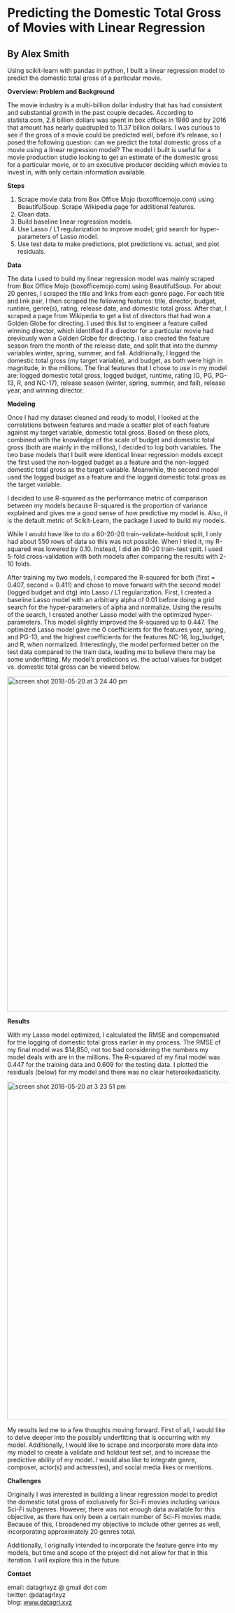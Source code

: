 # Predicting the Domestic Total Gross of Movies with Linear Regression  
## By Alex Smith  
  
Using scikit-learn with pandas in python, I built a linear regression model to predict the domestic total gross of a particular movie.  
  
**Overview: Problem and Background**  
  
The movie industry is a multi-billion dollar industry that has had consistent and substantial growth in the past couple decades. According to statista.com, 2.8 billion dollars was spent in box offices in 1980 and by 2016 that amount has nearly quadrupled to 11.37 billion dollars. I was curious to see if the gross of a movie could be predicted well, before it’s release, so I posed the following question: can we predict the total domestic gross of a movie using a linear regression model? The model I built is useful for a movie production studio looking to get an estimate of the domestic gross for a particular movie, or to an executive producer deciding which movies to invest in, with only certain information available.
  
**Steps**  
  
1. Scrape movie data from Box Office Mojo (boxofficemojo.com) using BeautifulSoup. Scrape Wikipedia page for additional features.  
2. Clean data.  
3. Build baseline linear regression models.  
4. Use Lasso / L1 regularization to improve model; grid search for hyper-parameters of Lasso model.  
5. Use test data to make predictions, plot predictions vs. actual, and plot residuals.  
  
**Data**  
  
The data I used to build my linear regression model was mainly scraped from Box Office Mojo (boxofficemojo.com) using BeautifulSoup. For about 20 genres, I scraped the title and links from each genre page. For each title and link pair, I then scraped the following features: title, director, budget, runtime, genre(s), rating, release date, and domestic total gross. After that, I scraped a page from Wikipedia to get a list of directors that had won a Golden Globe for directing. I used this list to engineer a feature called winning director, which identified if a director for a particular movie had previously won a Golden Globe for directing. I also created the feature season from the month of the release date, and split that into the dummy variables winter, spring, summer, and fall. Additionally, I logged the domestic total gross (my target variable), and budget, as both were high in magnitude, in the millions. The final features that I chose to use in my model are: logged domestic total gross, logged budget, runtime, rating (G, PG, PG-13, R, and NC-17), release season (winter, spring, summer, and fall), release year, and winning director.
  
**Modeling**  
  
Once I had my dataset cleaned and ready to model, I looked at the correlations between features and made a scatter plot of each feature against my target variable, domestic total gross. Based on these plots, combined with the knowledge of the scale of budget and domestic total gross (both are mainly in the millions), I decided to log both variables. The two base models that I built were identical linear regression models except the first used the non-logged budget as a feature and the non-logged domestic total gross as the target variable. Meanwhile, the second model used the logged budget as a feature and the logged domestic total gross as the target variable.
  
I decided to use R-squared as the performance metric of comparison between my models because R-squared is the proportion of variance explained and gives me a good sense of how predictive my model is. Also, it is the default metric of Scikit-Learn, the package I used to build my models.
  
While I would have like to do a 60-20-20 train-validate-holdout split, I only had about 550 rows of data so this was not possible. When I tried it, my R-squared was lowered by 0.10. Instead, I did an 80-20 train-test split. I used 5-fold cross-validation with both models after comparing the results with 2-10 folds.
  
After training my two models, I compared the R-squared for both (first = 0.407, second = 0.411) and chose to move forward with the second model (logged budget and dtg) into Lasso / L1 regularization. First, I created a baseline Lasso model with an arbitrary alpha of 0.01 before doing a grid search for the hyper-parameters of alpha and normalize. Using the results of the search, I created another Lasso model with the optimized hyper-parameters. This model slightly improved the R-squared up to 0.447. The optimized Lasso model gave me 0 coefficients for the features year, spring, and PG-13, and the highest coefficients for the features NC-16, log_budget, and R, when normalized. Interestingly, the model performed better on the test data compared to the train data, leading me to believe there may be some underfitting. My model’s predictions vs. the actual values for budget vs. domestic total gross can be viewed below.

<img width="764" alt="screen shot 2018-05-20 at 3 24 40 pm" src="https://user-images.githubusercontent.com/34464435/40284300-06d9070e-5c42-11e8-9d13-347b7be98050.png">

**Results**  
  
With my Lasso model optimized, I calculated the RMSE and compensated for the logging of domestic total gross earlier in my process. The RMSE of my final model was $14,850, not too bad considering the numbers my model deals with are in the millions. The R-squared of my final model was 0.447 for the training data and 0.609 for the testing data. I plotted the residuals (below) for my model and there was no clear heteroskedasticity.

<img width="772" alt="screen shot 2018-05-20 at 3 23 51 pm" src="https://user-images.githubusercontent.com/34464435/40284305-11215090-5c42-11e8-859b-89eba9a7509b.png">

My results led me to a few thoughts moving forward. First of all, I would like to delve deeper into the possibly underfitting that is occurring with my model. Additionally, I would like to scrape and incorporate more data into my model to create a validate and holdout test set, and to increase the predictive ability of my model. I would also like to integrate genre, composer, actor(s) and actress(es), and social media likes or mentions.
  
**Challenges**  
  
Originally I was interested in building a linear regression model to predict the domestic total gross of exclusively for Sci-Fi movies including various Sci-Fi subgenres. However, there was not enough data available for this objective, as there has only been a certain number of Sci-Fi movies made. Because of this, I broadened my objective to include other genres as well, incorporating approximately 20 genres total.
  
Additionally, I originally intended to incorporate the feature genre into my models, but time and scope of the project did not allow for that in this iteration. I will explore this in the future.
  
**Contact**  
  
email: datagrlxyz @ gmail dot com  
twitter: @datagrlxyz  
blog: www.datagrl.xyz
